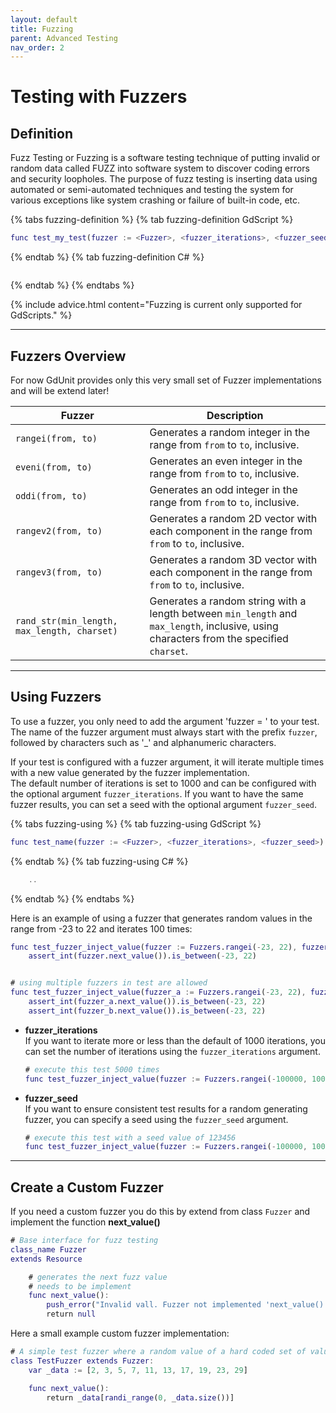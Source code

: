 ```yaml
---
layout: default
title: Fuzzing
parent: Advanced Testing
nav_order: 2
---
```


# Testing with Fuzzers

## Definition

Fuzz Testing or Fuzzing is a software testing technique of putting invalid or random data called FUZZ into software system to discover coding errors
and security loopholes. The purpose of fuzz testing is inserting data using automated or semi-automated techniques and testing the system for
various exceptions like system crashing or failure of built-in code, etc.

{% tabs fuzzing-definition %}
{% tab fuzzing-definition GdScript %}
```gd
func test_my_test(fuzzer := <Fuzzer>, <fuzzer_iterations>, <fuzzer_seed>):
```
{% endtab %}
{% tab fuzzing-definition C# %}
```cs
```
{% endtab %}
{% endtabs %}

{% include advice.html
content="Fuzzing is current only supported for GdScripts."
%}

---

## Fuzzers Overview

For now GdUnit provides only this very small set of Fuzzer implementations and will be extend later!

|Fuzzer|Description|
|---|---|
|`rangei(from, to)`                          | Generates a random integer in the range from `from` to `to`, inclusive. |
|`eveni(from, to)`                           | Generates an even integer in the range from `from` to `to`, inclusive.|
|`oddi(from, to)`                            | Generates an odd integer in the range from `from` to `to`, inclusive. |
|`rangev2(from, to)`                         | Generates a random 2D vector with each component in the range from `from` to `to`, inclusive.  |
|`rangev3(from, to)`                         | Generates a random 3D vector with each component in the range from `from` to `to`, inclusive. |
|`rand_str(min_length, max_length, charset)` | Generates a random string with a length between `min_length` and `max_length`, inclusive, using characters from the specified `charset`. |

---

## Using Fuzzers

To use a fuzzer, you only need to add the argument 'fuzzer = <Fuzzer>' to your test.
The name of the fuzzer argument must always start with the prefix `fuzzer`, followed by characters such as '_' and alphanumeric characters.

If your test is configured with a fuzzer argument, it will iterate multiple times with a new value generated by the fuzzer implementation.<br>
The default number of iterations is set to 1000 and can be configured with the optional argument `fuzzer_iterations`.
If you want to have the same fuzzer results, you can set a seed with the optional argument `fuzzer_seed`.

{% tabs fuzzing-using %}
{% tab fuzzing-using GdScript %}

```gd
func test_name(fuzzer := <Fuzzer>, <fuzzer_iterations>, <fuzzer_seed>):
```
{% endtab %}
{% tab fuzzing-using C# %}

```cs
    ..
```
{% endtab %}
{% endtabs %}

Here is an example of using a fuzzer that generates random values in the range from -23 to 22 and iterates 100 times:
```gd
func test_fuzzer_inject_value(fuzzer := Fuzzers.rangei(-23, 22), fuzzer_iterations = 100)
    assert_int(fuzzer.next_value()).is_between(-23, 22)


# using multiple fuzzers in test are allowed
func test_fuzzer_inject_value(fuzzer_a := Fuzzers.rangei(-23, 22), fuzzer_b := Fuzzers.rangei(0, 42), fuzzer_iterations := 100):
    assert_int(fuzzer_a.next_value()).is_between(-23, 22)
    assert_int(fuzzer_b.next_value()).is_between(-23, 22)
```

* **fuzzer_iterations**<br>
    If you want to iterate more or less than the default of 1000 iterations, you can set the number of iterations using the `fuzzer_iterations` argument.

    ```gd
    # execute this test 5000 times
    func test_fuzzer_inject_value(fuzzer := Fuzzers.rangei(-100000, 100000), fuzzer_iterations=5000):
    ```

* **fuzzer_seed**<br>
    If you want to ensure consistent test results for a random generating fuzzer, you can specify a seed using the `fuzzer_seed` argument.

    ```gd
    # execute this test with a seed value of 123456
    func test_fuzzer_inject_value(fuzzer := Fuzzers.rangei(-100000, 100000), fuzzer_seed=123456):
    ```

---

## Create a Custom Fuzzer

If you need a custom fuzzer you do this by extend from class `Fuzzer` and implement the function **next_value()**

```gd
# Base interface for fuzz testing
class_name Fuzzer
extends Resource

    # generates the next fuzz value
    # needs to be implement 
    func next_value():
        push_error("Invalid vall. Fuzzer not implemented 'next_value()'")
        return null
```

Here a small example custom fuzzer implementation:

```gd
# A simple test fuzzer where a random value of a hard coded set of values is provided
class TestFuzzer extends Fuzzer:
    var _data := [2, 3, 5, 7, 11, 13, 17, 19, 23, 29]

    func next_value():
        return _data[randi_range(0, _data.size())]
```
